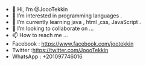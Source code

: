 - 👋 Hi, I’m @JoooTekkin
- 👀 I’m interested in programming languages .
- 🌱 I’m currently learning java , html ,css, JavaScript .
- 💞️ I’m looking to collaborate on ...
- 📫 How to reach me ...
- Facebook : https://www.facebook.com/jootekkin
- Twitter :https://twitter.com/JoooTekkin
- WhatsApp : +201097746016

<!---
JoooTekkin/JoooTekkin is a ✨ special ✨ repository because its `README.md` (this file) appears on your GitHub profile.
You can click the Preview link to take a look at your changes.
--->
